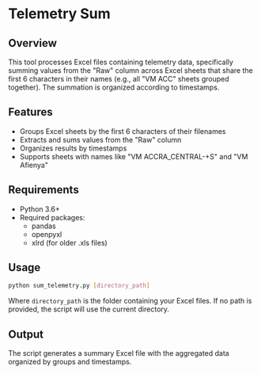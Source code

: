 # Telemetry Sum

## Overview
This tool processes Excel files containing telemetry data, specifically summing values from the "Raw" column across Excel sheets that share the first 6 characters in their names (e.g., all "VM ACC" sheets grouped together). The summation is organized according to timestamps.

## Features
- Groups Excel sheets by the first 6 characters of their filenames
- Extracts and sums values from the "Raw" column
- Organizes results by timestamps
- Supports sheets with names like "VM ACCRA_CENTRAL-+S" and "VM Afienya"

## Requirements
- Python 3.6+
- Required packages:
  - pandas
  - openpyxl
  - xlrd (for older .xls files)

## Usage
```bash
python sum_telemetry.py [directory_path]
```

Where `directory_path` is the folder containing your Excel files. If no path is provided, the script will use the current directory.

## Output
The script generates a summary Excel file with the aggregated data organized by groups and timestamps.
